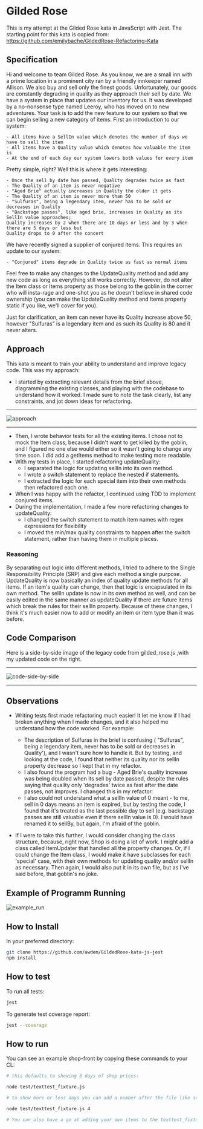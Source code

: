 # Gilded Rose

This is my attempt at the Gilded Rose kata in JavaScript with Jest. The starting point for this kata is copied from: https://github.com/emilybache/GildedRose-Refactoring-Kata

## Specification

Hi and welcome to team Gilded Rose. As you know, we are a small inn with a prime location in a
prominent city ran by a friendly innkeeper named Allison. We also buy and sell only the finest goods.
Unfortunately, our goods are constantly degrading in quality as they approach their sell by date. We
have a system in place that updates our inventory for us. It was developed by a no-nonsense type named
Leeroy, who has moved on to new adventures. Your task is to add the new feature to our system so that
we can begin selling a new category of items. First an introduction to our system:

	- All items have a SellIn value which denotes the number of days we have to sell the item
	- All items have a Quality value which denotes how valuable the item is
	- At the end of each day our system lowers both values for every item

Pretty simple, right? Well this is where it gets interesting:

	- Once the sell by date has passed, Quality degrades twice as fast
	- The Quality of an item is never negative
	- "Aged Brie" actually increases in Quality the older it gets
	- The Quality of an item is never more than 50
	- "Sulfuras", being a legendary item, never has to be sold or decreases in Quality
	- "Backstage passes", like aged brie, increases in Quality as its SellIn value approaches;
	Quality increases by 2 when there are 10 days or less and by 3 when there are 5 days or less but
	Quality drops to 0 after the concert

We have recently signed a supplier of conjured items. This requires an update to our system:

	- "Conjured" items degrade in Quality twice as fast as normal items

Feel free to make any changes to the UpdateQuality method and add any new code as long as everything
still works correctly. However, do not alter the Item class or Items property as those belong to the
goblin in the corner who will insta-rage and one-shot you as he doesn't believe in shared code
ownership (you can make the UpdateQuality method and Items property static if you like, we'll cover
for you).

Just for clarification, an item can never have its Quality increase above 50, however "Sulfuras" is a
legendary item and as such its Quality is 80 and it never alters.


## Approach

This kata is meant to train your ability to understand and improve legacy code. This was my approach:

- I started by extracting relevant details from the brief above, diagramming the existing classes, and playing with the codebase to understand how it worked. I made sure to note the task clearly, list any constraints, and jot down ideas for refactoring. 
_________________
![approach](images/approach.png)
_________________
- Then, I wrote behavior tests for all the existing items. I chose not to mock the Item class, because I didn't want to get killed by the goblin, and I figured no one else would either so it wasn't going to change any time soon. I did add a getItems method to make testing more readable.
- With my tests in place, I started refactoring updateQuality:
  - I separated the logic for updating sellIn into its own method.
  - I wrote a switch statement to replace the nested if statements.
  - I extracted the logic for each special item into their own methods then refactored each one.
- When I was happy with the refactor, I continued using TDD to implement conjured items.
- During the implementation, I made a few more refactoring changes to updateQuality:
  - I changed the switch statement to match item names with regex expressions for flexibility
  - I moved the min/max quality constraints to happen after the switch statement, rather than having them in multiple places.

### Reasoning

By separating out logic into different methods, I tried to adhere to the Single Responsibility Principle (SRP) and give each method a single purpose. UpdateQuality is now basically an index of quality update methods for all items. If an item's quality can change, then that logic is encapsulated in its own method. The sellIn update is now in its own method as well, and can be easily edited in the same manner as updateQuality if there are future items which break the rules for their sellIn property. Because of these changes, I think it's much easier now to add or modify an item or item type than it was before.

## Code Comparison

Here is a side-by-side image of the legacy code from gilded_rose.js ,with my updated code on the right.
_________________
![code-side-by-side](images/code_side_by_side.png)
_________________

## Observations

- Writing tests first made refactoring much easier! It let me know if I had broken anything when I made changes, and it also helped me understand how the code worked. For example:
  - The description of Sulfuras in the brief is confusing ( "Sulfuras", being a legendary item, never has to be sold or decreases in Quality'), and I wasn't sure how to handle it. But by testing, and looking at the code, I found that neither its quality nor its sellIn property decrease so I kept that in my refactor.
  - I also found the program had a bug - Aged Brie's quality increase was being doubled when its sell by date passed, despite the rules saying that quality only 'degrades' twice as fast after the date passes, not improves. I changed this in my refactor.
  - I also could not understand what a sellIn value of 0 meant - to me, sell in 0 days means an item is expired, but by testing the code, I found that it's treated as the last possible day to sell (e.g. backstage passes are still valuable even if there sellIn value is 0). I would have renamed it to sellBy, but again, I'm afraid of the goblin.

- If I were to take this further, I would consider changing the class structure, because, right now, Shop is doing a lot of work. I might add a class called ItemUpdater that handled all the property changes. Or, if I could change the Item class, I would make it have subclasses for each 'special' case, with their own methods for updating quality and/or sellIn as necessary. Then again, I would also put it in its own file, but as I've said before, that goblin's no joke.

## Example of Programm Running

![example_run](images/example_run.png)

## How to Install

In your preferred directory:

```zsh
git clone https://github.com/awdem/GildedRose-kata-js-jest
npm install
```

## How to test

To run all tests:

```zsh
jest
```

To generate test coverage report:

```zsh
jest --coverage
```

## How to run

You can see an example shop-front by copying these commands to your CL:

```zsh
# this defaults to showing 3 days of shop prices:

node test/texttest_fixture.js
```
```zsh
# to show more or less days you can add a number after the file like so:

node test/texttest_fixture.js 4

# You can also have a go at adding your own items to the texttest_fixture file by opening it in the editor of your choice.
```
